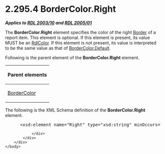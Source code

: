 <html dir="LTR" xmlns:mshelp="http://msdn.microsoft.com/mshelp" xmlns:ddue="http://ddue.schemas.microsoft.com/authoring/2003/5" xmlns:xlink="http://www.w3.org/1999/xlink" xmlns:tool="http://www.microsoft.com/tooltip">
    <head>
        <meta http-equiv="Content-Type" content="text/html; CHARSET=utf-8"></meta>
        <meta name="save" content="history"></meta>
        <title>2.295.4 BorderColor.Right</title>
        <xml>
            <mshelp:toctitle title="2.295.4 BorderColor.Right"></mshelp:toctitle>
            <mshelp:rltitle title="[MS-RDL]: BorderColor.Right"></mshelp:rltitle>
            <mshelp:keyword index="A" term="1ed3465f-b49b-4558-b9c7-79b5284bc89c"></mshelp:keyword>
            <mshelp:attr name="DCSext.ContentType" value="open specification"></mshelp:attr>
            <mshelp:attr name="AssetID" value="1ed3465f-b49b-4558-b9c7-79b5284bc89c"></mshelp:attr>
            <mshelp:attr name="TopicType" value="kbRef"></mshelp:attr>
            <mshelp:attr name="DCSext.Title" value="[MS-RDL]: BorderColor.Right" />
        </xml>
    </head>
    <body>
        <div id="header">
            <h1 class="heading">2.295.4 BorderColor.Right</h1>
        </div>
        <div id="mainSection">
            <div id="mainBody">
                <div id="allHistory" class="saveHistory"></div>
                <div id="sectionSection0" class="section" name="collapseableSection">
                    

<p><b><i>Applies to </i></b><a href="a7e2ad00-07c8-4f6d-80ab-3ad55df7b233.htm"><b><i>RDL 2003/10</i></b></a><b>
<i>and </i></b><a href="3ebe2912-4958-4832-b391-cad1f5e13338.htm"><b><i>RDL 2005/01</i></b></a></p>

<p>The <b>BorderColor.Right</b> element specifies the color of
the right <a href="39ecf39b-787f-4c80-94a9-a0eed30385be.htm">Border</a> of a
report item. This element is optional. If this element is present, its value
MUST be an <a href="b302c6a5-6023-42b1-95ed-bafcdc4b5714.htm">RdlColor</a>. If
this element is not present, its value is interpreted to be the same value as
that of <a href="6af30362-99ef-4975-8b40-d64292e8e7d6.htm">BorderColor.Default</a>.</p>

<p>Following is the parent element of the <b>BorderColor.Right</b>
element.</p>

<table>
 <thead>
  <tr>
   <th>
   <p>Parent elements</p>
   </th>
  </tr>
 </thead>
 <tr>
  <td>
  <p><a href="66641e6c-1e60-483e-a84d-d43d738623bf.htm">BorderColor</a></p>
  </td>
 </tr>
</table>

<p>The following is the XML Schema definition of the <b>BorderColor.Right</b>
element.</p>

<dl>
<dd>
<div><pre> &lt;xsd:element name=&quot;Right&quot; type=&quot;xsd:string&quot; minOccurs=&quot;0&quot; /&gt;
</pre></div>
</dd></dl>


                </div>
            </div>
        </div>
    </body>
</html>